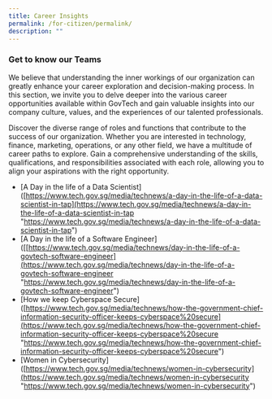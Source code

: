 ```yaml
---
title: Career Insights
permalink: /for-citizen/permalink/
description: ""
---
```

### **Get to know our Teams**

We believe that understanding the inner workings of our organization can greatly enhance your career exploration and decision-making process. In this section, we invite you to delve deeper into the various career opportunities available within GovTech and gain valuable insights into our company culture, values, and the experiences of our talented professionals.

Discover the diverse range of roles and functions that contribute to the success of our organization. Whether you are interested in technology, finance, marketing, operations, or any other field, we have a multitude of career paths to explore. Gain a comprehensive understanding of the skills, qualifications, and responsibilities associated with each role, allowing you to align your aspirations with the right opportunity.


*   [A Day in the life of a Data Scientist]([https://www.tech.gov.sg/media/technews/a-day-in-the-life-of-a-data-scientist-in-tap](https://www.tech.gov.sg/media/technews/a-day-in-the-life-of-a-data-scientist-in-tap "https://www.tech.gov.sg/media/technews/a-day-in-the-life-of-a-data-scientist-in-tap")
*   [A Day in the life of a Software Engineer]([[https://www.tech.gov.sg/media/technews/day-in-the-life-of-a-govtech-software-engineer](https://www.tech.gov.sg/media/technews/day-in-the-life-of-a-govtech-software-engineer "https://www.tech.gov.sg/media/technews/day-in-the-life-of-a-govtech-software-engineer")
*    [How we keep Cyberspace Secure]([https://www.tech.gov.sg/media/technews/how-the-government-chief-information-security-officer-keeps-cyberspace%20secure](https://www.tech.gov.sg/media/technews/how-the-government-chief-information-security-officer-keeps-cyberspace%20secure "https://www.tech.gov.sg/media/technews/how-the-government-chief-information-security-officer-keeps-cyberspace%20secure")
*    [Women in Cybersecurity]([https://www.tech.gov.sg/media/technews/women-in-cybersecurity](https://www.tech.gov.sg/media/technews/women-in-cybersecurity "https://www.tech.gov.sg/media/technews/women-in-cybersecurity")